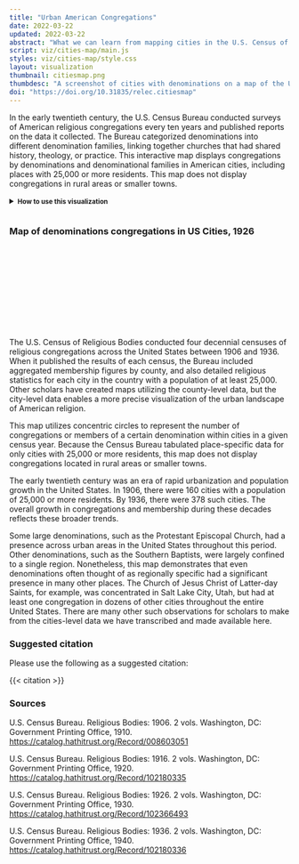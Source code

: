 ```yaml
---
title: "Urban American Congregations"
date: 2022-03-22
updated: 2022-03-22
abstract: "What we can learn from mapping cities in the U.S. Census of Religious Bodies?"
script: viz/cities-map/main.js
styles: viz/cities-map/style.css
layout: visualization
thumbnail: citiesmap.png
thumbdesc: "A screenshot of cities with denominations on a map of the United States."
doi: "https://doi.org/10.31835/relec.citiesmap"
---
```


In the early twentieth century, the U.S. Census Bureau conducted surveys of American religious congregations every ten years and published reports on the data it collected. The Bureau categorized denominations into different denomination families, linking together churches that had shared history, theology, or practice. This interactive map displays congregations by denominations and denominational families in American cities, including places with 25,000 or more residents. This map does not display congregations in rural areas or smaller towns.

<div class="viz-block grid-x grid-padding-x">
  <div id="controls" class="cell medium-12 xlarge-10 large-offset-1">
    <div class="grid-x grid-padding-x">
      <div class="cell large-12 how-to">
        <p class="instructions">
         <details>
          <summary><strong><small>How to use this visualization</small></strong></summary>
          <p><small>Using data from the published records of the U.S. Census of Religious Bodies, this map shows the number of congregations or members for a specific denomination, represented by a yellow circle, in major cities. You can also view the data for all the congregations within a denomination family, or for every kind of religious group counted by the Census Bureau. The larger the circle, the more churches or members were located in that area. Users can hover over the circle to see more information, including the number of congregations and area denominational membership. The map currently features the data from the 1926 census, and data from other censuses will be added later. The “Select a denomination family” box allows users to choose a specific denomination family to see what denominations are included. The “Select a denomination” box allows the user to choose which denomination will be featured in the map. Click on a point to zoom into that region; click anywhere else to zoom back out.</small></p>
        </details> 
        </p>
      </div>
    </div>
  </div>
  <div class="cell medium-12 xlarge-10 large-offset-1">
    <div class="row menu">
        <div class="columns small-12 medium-6">
            <div id="year-dropdown" class="filterSelection" name="year"></div>
        </div>
        <div class="columns small-12 medium-6">
            <div id="counts-dropdown" class="filterSelection"></div>
        </div>
      </div>
    <div class="row menu">
        <div class="columns small-12 medium-6">
            <div id="denomination-family-dropdown" class="filterSelection"></div>
        </div>
        <div class="columns small-12 medium-6">
          <div id="denomination-dropdown" class="filterSelection"></div>
        </div>
    </div>
  </div>
  <div class="cell medium-12 xlarge-10 large-offset-1">
    <h3 class="graphic-title">Map of <span class="denomination-title">denominations</span> <span class="count-title">congregations</span> in US Cities, <span class="year-title">1926</span></h3>
    <svg id="chrono-map" width="100%"></svg>
  </div>
</div>

The U.S. Census of Religious Bodies conducted four decennial censuses of religious congregations across the United States between 1906 and 1936. When it published the results of each census, the Bureau included aggregated membership figures by county, and also detailed religious statistics for each city in the country with a population of at least 25,000. Other scholars have created maps utilizing the county-level data, but the city-level data enables a more precise visualization of the urban landscape of American religion.

This map utilizes concentric circles to represent the number of congregations or members of a certain denomination within cities in a given census year. Because the Census Bureau tabulated place-specific data for only cities with 25,000 or more residents, this map does not display congregations located in rural areas or smaller towns.

The early twentieth century was an era of rapid urbanization and population growth in the United States. In 1906, there were 160 cities with a population of 25,000 or more residents. By 1936, there were 378 such cities. The overall growth in congregations and membership during these decades reflects these broader trends.

Some large denominations, such as the Protestant Episcopal Church, had a presence across urban areas in the United States throughout this period. Other denominations, such as the Southern Baptists, were largely confined to a single region. Nonetheless, this map demonstrates that even denominations often thought of as regionally specific had a significant presence in many other places. The Church of Jesus Christ of Latter-day Saints, for example, was concentrated in Salt Lake City, Utah, but had at least one congregation in dozens of other cities throughout the entire United States. There are many other such observations for scholars to make from the cities-level data we have transcribed and made available here.

### Suggested citation

Please use the following as a suggested citation:

{{< citation >}}

### Sources

U.S. Census Bureau. Religious Bodies: 1906. 2 vols. Washington, DC: Government Printing Office, 1910. <https://catalog.hathitrust.org/Record/008603051>

U.S. Census Bureau. Religious Bodies: 1916. 2 vols. Washington, DC: Government Printing Office, 1920. <https://catalog.hathitrust.org/Record/102180335>

U.S. Census Bureau. Religious Bodies: 1926. 2 vols. Washington, DC: Government Printing Office, 1930. <https://catalog.hathitrust.org/Record/102366493>

U.S. Census Bureau. Religious Bodies: 1936. 2 vols. Washington, DC: Government Printing Office, 1940. <https://catalog.hathitrust.org/Record/102180336>


